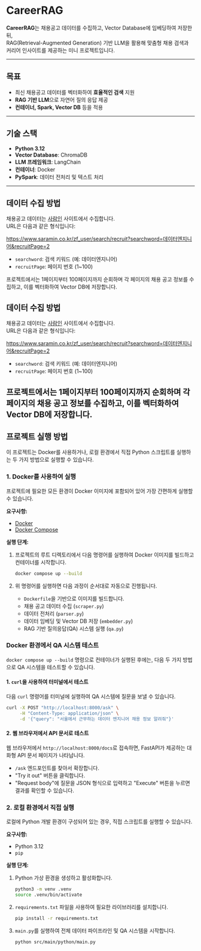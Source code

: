 # CareerRAG

**CareerRAG**는 채용공고 데이터를 수집하고, Vector Database에 임베딩하여 저장한 뒤,  
RAG(Retrieval-Augmented Generation) 기반 LLM을 활용해 맞춤형 채용 검색과 커리어 인사이트를 제공하는 미니 프로젝트입니다.

---

## 목표
- 최신 채용공고 데이터를 벡터화하여 **효율적인 검색** 지원
- **RAG 기반 LLM**으로 자연어 질의 응답 제공
- **컨테이너, Spark, Vector DB** 등을 적용

---

## 기술 스택
- **Python 3.12**
- **Vector Database**: ChromaDB
- **LLM 프레임워크**: LangChain
- **컨테이너**: Docker
- **PySpark**: 데이터 전처리 및 텍스트 처리

---

## 데이터 수집 방법

채용공고 데이터는 [사람인](https://www.saramin.co.kr) 사이트에서 수집합니다.  
URL은 다음과 같은 형식입니다:

https://www.saramin.co.kr/zf_user/search/recruit?searchword=데이터엔지니어&recruitPage=2


- `searchword`: 검색 키워드 (예: 데이터엔지니어)  
- `recruitPage`: 페이지 번호 (1~100)  

프로젝트에서는 1페이지부터 100페이지까지 순회하며 각 페이지의 채용 공고 정보를 수집하고, 이를 벡터화하여 Vector DB에 저장합니다.  

## 데이터 수집 방법

채용공고 데이터는 [사람인](https://www.saramin.co.kr) 사이트에서 수집합니다.  
URL은 다음과 같은 형식입니다:

https://www.saramin.co.kr/zf_user/search/recruit?searchword=데이터엔지니어&recruitPage=2


- `searchword`: 검색 키워드 (예: 데이터엔지니어)  
- `recruitPage`: 페이지 번호 (1~100)  

프로젝트에서는 1페이지부터 100페이지까지 순회하며 각 페이지의 채용 공고 정보를 수집하고, 이를 벡터화하여 Vector DB에 저장합니다.  
---

## 프로젝트 실행 방법

이 프로젝트는 Docker를 사용하거나, 로컬 환경에서 직접 Python 스크립트를 실행하는 두 가지 방법으로 실행할 수 있습니다.

### 1. Docker를 사용하여 실행

프로젝트에 필요한 모든 환경이 Docker 이미지에 포함되어 있어 가장 간편하게 실행할 수 있습니다.

**요구사항:**
- [Docker](https://www.docker.com/get-started)
- [Docker Compose](https://docs.docker.com/compose/install/)

**실행 단계:**

1.  프로젝트의 루트 디렉토리에서 다음 명령어를 실행하여 Docker 이미지를 빌드하고 컨테이너를 시작합니다.

    ```bash
    docker compose up --build
    ```

2.  위 명령어를 실행하면 다음 과정이 순서대로 자동으로 진행됩니다.
    - `Dockerfile`을 기반으로 이미지를 빌드합니다.
    - 채용 공고 데이터 수집 (`scraper.py`)
    - 데이터 전처리 (`parser.py`)
    - 데이터 임베딩 및 Vector DB 저장 (`embedder.py`)
    - RAG 기반 질의응답(QA) 시스템 실행 (`qa.py`)

### Docker 환경에서 QA 시스템 테스트

`docker compose up --build` 명령으로 컨테이너가 실행된 후에는, 다음 두 가지 방법으로 QA 시스템을 테스트할 수 있습니다.

#### 1. `curl`을 사용하여 터미널에서 테스트

다음 `curl` 명령어를 터미널에 실행하여 QA 시스템에 질문을 보낼 수 있습니다.

```bash
curl -X POST "http://localhost:8000/ask" \
     -H "Content-Type: application/json" \
     -d '{"query": "서울에서 근무하는 데이터 엔지니어 채용 정보 알려줘"}'
```

#### 2. 웹 브라우저에서 API 문서로 테스트

웹 브라우저에서 `http://localhost:8000/docs`로 접속하면, FastAPI가 제공하는 대화형 API 문서 페이지가 나타납니다.

- `/ask` 엔드포인트를 찾아서 확장합니다.
- "Try it out" 버튼을 클릭합니다.
- "Request body"에 질문을 JSON 형식으로 입력하고 "Execute" 버튼을 누르면 결과를 확인할 수 있습니다.

### 2. 로컬 환경에서 직접 실행

로컬에 Python 개발 환경이 구성되어 있는 경우, 직접 스크립트를 실행할 수 있습니다.

**요구사항:**
- Python 3.12
- `pip`

**실행 단계:**

1.  Python 가상 환경을 생성하고 활성화합니다.

    ```bash
    python3 -m venv .venv
    source .venv/bin/activate
    ```

2.  `requirements.txt` 파일을 사용하여 필요한 라이브러리를 설치합니다.

    ```bash
    pip install -r requirements.txt
    ```

3.  `main.py`를 실행하여 전체 데이터 파이프라인 및 QA 시스템을 시작합니다.

    ```bash
    python src/main/python/main.py
    ```